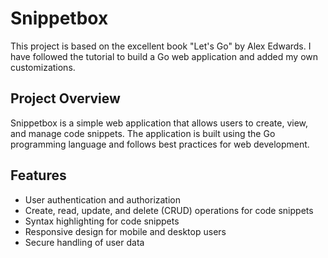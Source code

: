 # Snippetbox

This project is based on the excellent book "Let's Go" by Alex Edwards. I have followed the tutorial to build a Go web application and added my own customizations.

## Project Overview

Snippetbox is a simple web application that allows users to create, view, and manage code snippets. The application is built using the Go programming language and follows best practices for web development.

## Features

- User authentication and authorization
- Create, read, update, and delete (CRUD) operations for code snippets
- Syntax highlighting for code snippets
- Responsive design for mobile and desktop users
- Secure handling of user data

